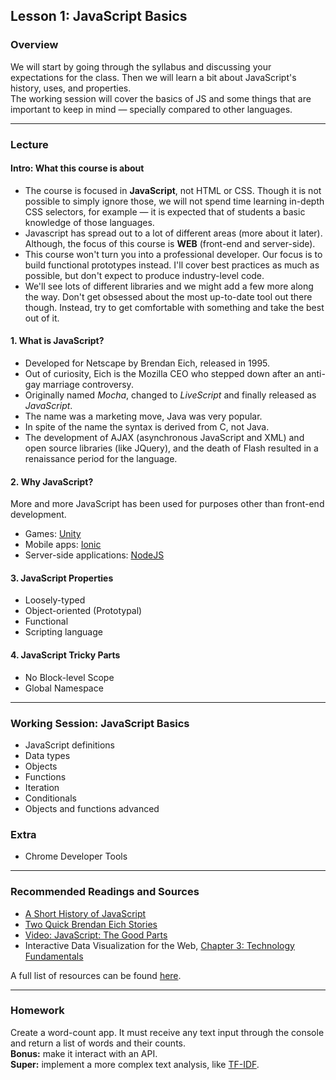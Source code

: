 ## Lesson 1: JavaScript Basics

### Overview

We will start by going through the syllabus and discussing your expectations for the class. Then we will learn a bit about JavaScript's history, uses, and properties.  
The working session will cover the basics of JS and some things that are important to keep in mind — specially compared to other languages.

---

### Lecture

#### Intro: What this course is about

* The course is focused in **JavaScript**, not HTML or CSS. Though it is not possible to simply ignore those, we will not spend time learning in-depth CSS selectors, for example — it is expected that of students a basic knowledge of those languages.
* Javascript has spread out to a lot of different areas (more about it later). Although, the focus of this course is **WEB** (front-end and server-side).
* This course won't turn you into a professional developer. Our focus is to build functional prototypes instead. I'll cover best practices as much as possible, but don't expect to produce industry-level code.
* We'll see lots of different libraries and we might add a few more along the way. Don't get obsessed about the most up-to-date tool out there though. Instead, try to get comfortable with something and take the best out of it.

#### 1. What is JavaScript?

* Developed for Netscape by Brendan Eich, released in 1995.
* Out of curiosity, Eich is the Mozilla CEO who stepped down after an anti-gay marriage controversy.
* Originally named *Mocha*, changed to *LiveScript* and finally released as *JavaScript*.
* The name was a marketing move, Java was very popular.
* In spite of the name the syntax is derived from C, not Java.
* The development of AJAX (asynchronous JavaScript and XML) and open source libraries (like JQuery), and the death of Flash resulted in a renaissance period for the language.

#### 2. Why JavaScript? 
More and more JavaScript has been used for purposes other than front-end development.

* Games: [Unity](https://unity3d.com/)
* Mobile apps: [Ionic](http://ionicframework.com/)
* Server-side applications: [NodeJS](https://nodejs.org/)

#### 3. JavaScript Properties
	
* Loosely-typed
* Object-oriented (Prototypal)
* Functional
* Scripting language

#### 4. JavaScript Tricky Parts

* No Block-level Scope
* Global Namespace

---

### Working Session: JavaScript Basics

* JavaScript definitions
* Data types
* Objects
* Functions
* Iteration
* Conditionals
* Objects and functions advanced

### Extra

* Chrome Developer Tools

---

### Recommended Readings and Sources

* [A Short History of JavaScript](https://www.w3.org/community/webed/wiki/A_Short_History_of_JavaScript)
* [Two Quick Brendan Eich Stories](http://pmarcasays.golaun.ch/2014/04/04/two-quick-brendan-eich-stories/)
* [Video: JavaScript: The Good Parts](https://www.youtube.com/watch?v=hQVTIJBZook)
* Interactive Data Visualization for the Web, [Chapter 3: Technology Fundamentals](http://chimera.labs.oreilly.com/books/1230000000345/ch03.html)

A full list of resources can be found [here](https://docs.google.com/spreadsheets/d/1Of_llTTAOZ_o8CGmiXSZnMmZBthQvxQiC34YWId9IJs/edit?usp=sharing).

---

### Homework

Create a word-count app. It must receive any text input through the console and return a list of words and their counts.  
**Bonus:** make it interact with an API.  
**Super:** implement a more complex text analysis, like [TF-IDF](http://shiffman.net/teaching/a2z/analysis/#tfidf).
